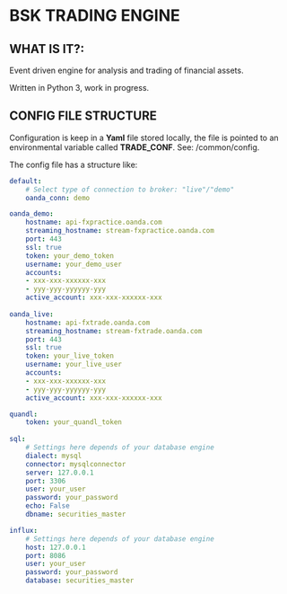 # BSK TRADING ENGINE

## WHAT IS IT?:

Event driven engine for analysis and trading of financial assets.

Written in Python 3, work in progress.


## CONFIG FILE STRUCTURE

Configuration is keep in a **Yaml** file stored locally, the file is pointed to an 
environmental variable called **TRADE_CONF**. See: /common/config. 

The config file has a structure like:

```yaml
default:
    # Select type of connection to broker: "live"/"demo"
    oanda_conn: demo

oanda_demo:
    hostname: api-fxpractice.oanda.com
    streaming_hostname: stream-fxpractice.oanda.com
    port: 443
    ssl: true
    token: your_demo_token
    username: your_demo_user
    accounts:
    - xxx-xxx-xxxxxx-xxx
    - yyy-yyy-yyyyyy-yyy
    active_account: xxx-xxx-xxxxxx-xxx
 
oanda_live:
    hostname: api-fxtrade.oanda.com
    streaming_hostname: stream-fxtrade.oanda.com
    port: 443
    ssl: true
    token: your_live_token
    username: your_live_user
    accounts:
    - xxx-xxx-xxxxxx-xxx
    - yyy-yyy-yyyyyy-yyy
    active_account: xxx-xxx-xxxxxx-xxx

quandl:
    token: your_quandl_token
    
sql:
    # Settings here depends of your database engine
    dialect: mysql
    connector: mysqlconnector
    server: 127.0.0.1
    port: 3306
    user: your_user
    password: your_password
    echo: False
    dbname: securities_master

influx:
    # Settings here depends of your database engine
    host: 127.0.0.1
    port: 8086
    user: your_user
    password: your_password
    database: securities_master

```


